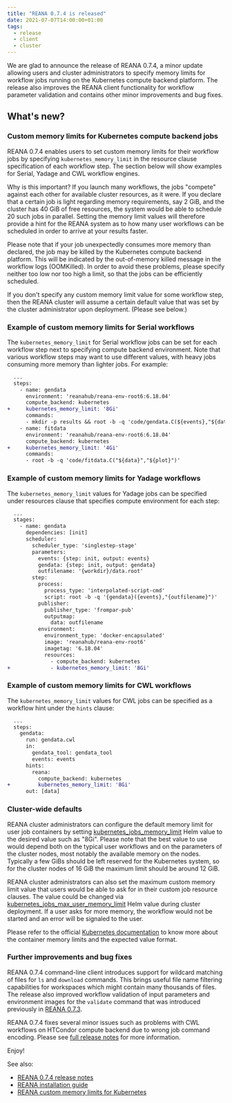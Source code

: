 ```yaml
---
title: "REANA 0.7.4 is released"
date: 2021-07-07T14:00:00+01:00
tags:
  - release
  - client
  - cluster
---
```


We are glad to announce the release of REANA 0.7.4, a minor update
allowing users and cluster administrators to specify memory limits for
workflow jobs running on the Kubernetes compute backend platform. The
release also improves the REANA client functionality for workflow parameter
validation and contains other minor improvements and bug fixes. <!--more-->

## What's new?

### Custom memory limits for Kubernetes compute backend jobs

REANA 0.7.4 enables users to set custom memory limits for their workflow
jobs by specifying `kubernetes_memory_limit` in the resource clause
specification of each workflow step. The section below will show examples
for Serial, Yadage and CWL workflow engines.

Why is this important? If you launch many workflows, the jobs "compete"
against each other for available cluster resources, as it were. If you declare
that a certain job is light regarding memory requirements, say 2 GiB, and the
cluster has 40 GiB of free resources, the system would be able to
schedule 20 such jobs in parallel. Setting the memory limit values will
therefore provide a hint for the REANA system as to how many user workflows
can be scheduled in order to arrive at your results faster.

Please note that if your job unexpectedly consumes more memory than declared,
the job may be killed by the Kubernetes compute backend platform. This will be
indicated by the out-of-memory killed message in the workflow logs (OOMKilled).
In order to avoid these problems, please specify neither too low nor too high
a limit, so that the jobs can be efficiently scheduled.

If you don't specify any custom memory limit value for some workflow step,
then the REANA cluster will assume a certain default value that was set by
the cluster administrator upon deployment. (Please see below.)

### Example of custom memory limits for Serial workflows

The `kubernetes_memory_limit` for Serial workflow jobs can be set for each
workflow step next to specifying compute backend environment. Note that
various workflow steps may want to use different values, with heavy jobs
consuming more memory than lighter jobs. For example:

```diff
  ...
  steps:
    - name: gendata
      environment: 'reanahub/reana-env-root6:6.18.04'
      compute_backend: kubernetes
+     kubernetes_memory_limit: '8Gi'
      commands:
      - mkdir -p results && root -b -q 'code/gendata.C(${events},"${data}")'
    - name: fitdata
      environment: 'reanahub/reana-env-root6:6.18.04'
      compute_backend: kubernetes
+     kubernetes_memory_limit: '4Gi'
      commands:
      - root -b -q 'code/fitdata.C("${data}","${plot}")'
```

### Example of custom memory limits for Yadage workflows

The `kubernetes_memory_limit` values for Yadage jobs can be specified under resources clause that specifies compute environment for each step:

```diff
  ...
  stages:
    - name: gendata
      dependencies: [init]
      scheduler:
        scheduler_type: 'singlestep-stage'
        parameters:
          events: {step: init, output: events}
          gendata: {step: init, output: gendata}
          outfilename: '{workdir}/data.root'
        step:
          process:
            process_type: 'interpolated-script-cmd'
            script: root -b -q '{gendata}({events},"{outfilename}")'
          publisher:
            publisher_type: 'frompar-pub'
            outputmap:
              data: outfilename
          environment:
            environment_type: 'docker-encapsulated'
            image: 'reanahub/reana-env-root6'
            imagetag: '6.18.04'
            resources:
              - compute_backend: kubernetes
+             - kubernetes_memory_limit: '8Gi'
```

### Example of custom memory limits for CWL workflows

The `kubernetes_memory_limit` values for CWL jobs can be specified as a workflow hint under the `hints` clause:

```diff
  ...
  steps:
    gendata:
      run: gendata.cwl
      in:
        gendata_tool: gendata_tool
        events: events
      hints:
        reana:
          compute_backend: kubernetes
+         kubernetes_memory_limit: '8Gi'
      out: [data]
```

### Cluster-wide defaults

REANA cluster administrators can configure the default memory limit for user
job containers by setting [kubernetes_jobs_memory_limit](https://github.com/reanahub/reana/tree/master/helm/reana)
Helm value to the desired value such as "8Gi". Please note that the best value
to use would depend both on the typical user workflows and on the parameters of
the cluster nodes, most notably the available memory on the nodes. Typically a
few GiBs should be left reserved for the Kubernetes system, so for the cluster
nodes of 16 GiB the maximum limit should be around 12 GiB.

REANA cluster administrators can also set the maximum custom memory limit value
that users would be able to ask for in their custom job resource clauses.
The value could be changed via [kubernetes_jobs_max_user_memory_limit](https://github.com/reanahub/reana/tree/master/helm/reana)
Helm value during cluster deployment. If a user asks for more memory,
the workflow would not be started and an error will be signaled to the user.

Please refer to the official [Kubernetes documentation](https://kubernetes.io/docs/concepts/configuration/manage-resources-containers/#meaning-of-memory)
to know more about the container memory limits and the expected value format.

### Further improvements and bug fixes

REANA 0.7.4 command-line client introduces support for wildcard matching of
files for `ls` and `download` commands. This brings useful file name filtering
capabilities for workspaces which might contain many thousands of files.
The release also improved workflow validation of input parameters and
environment images for the `validate` command that was introduced previously
in [REANA 0.7.3](https://blog.reana.io/posts/2021/reana-0.7.3/).

REANA 0.7.4 fixes several minor issues such as problems with CWL workflows
on HTCondor compute backend due to wrong job command encoding.
Please see [full release notes](https://github.com/reanahub/reana/releases/tag/0.7.4)
for more information.

Enjoy!

See also:
- [REANA 0.7.4 release notes](https://github.com/reanahub/reana/releases/tag/0.7.4)
- [REANA installation guide](https://docs.reana.io/administration/deployment/deploying-at-scale/)
- [REANA custom memory limits for Kubernetes](https://docs.reana.io/advanced-usage/compute-backends/kubernetes/#custom-memory-limit)
